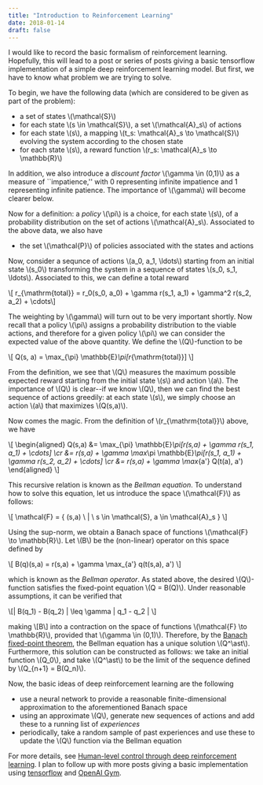 ```yaml
---
title: "Introduction to Reinforcement Learning"
date: 2018-01-14
draft: false
---
```


I would like to record the basic formalism of reinforcement learning. Hopefully,
this will lead to a post or series of posts giving a basic tensorflow
implementation of a simple deep reinforcement learning model. But first, we have
to know what problem we are trying to solve.

To begin, we have the following data (which are considered to be given as part
of the problem):
* a set of states \\(\mathcal{S}\\)
* for each state \\(s \in \mathcal{S}\\), a set \\(\mathcal{A}_s\\) of actions
* for each state \\(s\\), a mapping \\(t_s: \mathcal{A}_s \to \mathcal{S}\\) evolving
  the system according to the chosen state
* for each state \\(s\\), a reward function \\(r_s: \mathcal{A}_s \to \mathbb{R}\\)

In addition, we also introduce a _discount factor_ \\(\gamma \in (0,1)\\) as a
measure of ``impatience,'' with 0 representing infinite impatience and 1
representing infinite patience. The importance of \\(\gamma\\) will become clearer
below.

Now for a definition: a _policy_ \\(\pi\\) is a choice, for each state \\(s\\), of a
probability distribution on the set of actions \\(\mathcal{A}_s\\). Associated to
the above data, we also have
* the set \\(\mathcal{P}\\) of policies associated with the states and actions

Now, consider a sequnce of actions \\(a_0, a_1, \ldots\\) starting from an initial state \\(s_0\\) transforming the system in a sequence of states \\(s_0, s_1, \ldots\\). Associated to this, we can define a total reward

\\[ r_{\mathrm{total}} = r_0(s_0, a_0) + \gamma r(s_1, a_1) + \gamma^2 r(s_2, a_2) + \cdots\\]

The weighting by \\(\gamma\\) will turn out to be very important shortly. Now recall that a policy \\(\pi\\) assigns a probability distribution to the viable actions, and therefore for a given policy \\(\pi\\) we can consider the expected value of the above quantity. We define the \\(Q\\)-function to be

\\[ Q(s, a) = \max_{\pi} \mathbb{E}_\pi[r_{\mathrm{total}}] \\]

From the definition, we see that \\(Q\\) measures the maximum possible expected reward starting from the initial state \\(s\\) and action \\(a\\). The importance of \\(Q\\) is clear--if we know \\(Q\\), then we can find the best sequence of actions greedily: at each state \\(s\\), we simply choose an action \\(a\\) that maximizes \\(Q(s,a)\\).

Now comes the magic. From the definition of \\(r_{\mathrm{total}}\\) above, we have

\\[ \\begin{aligned}
Q(s,a) &= \max_{\pi} \mathbb{E}_\pi[r(s,a) + \gamma r(s_1, a_1) + \cdots] \cr
&= r(s,a) + \gamma \max_\pi \mathbb{E}_\pi[r(s_1, a_1) + \gamma r(s_2, a_2) + \cdots] \cr
&= r(s,a) + \gamma \max_{a'} Q(t(a), a')
\\end{aligned} \\]

This recursive relation is known as the _Bellman equation_. To understand how to
solve this equation, let us introduce the space \\(\mathcal{F}\\) as follows:

\\[ \mathcal{F} = \{ (s,a) \ | \ s \in \mathcal{S}, a \in \mathcal{A}_s \} \\]

Using the sup-norm, we obtain a Banach space of functions
\\(\mathcal{F} \to \mathbb{R}\\). Let \\(B\\) be the (non-linear) operator on this space
defined by

\\[ B(q)(s,a) = r(s,a) + \gamma \max_{a'} q(t(s,a), a') \\]

which is known as the _Bellman operator_. As stated above, the desired
\\(Q\\)-function satisfies the fixed-point equation \\(Q = B(Q)\\). Under reasonable
assumptions, it can be verified that

\\[\| B(q_1) - B(q_2) \| \leq \gamma \| q_1 - q_2 \| \\]

making \\[B\\] into a contraction on the space of functions
\\(\mathcal{F} \to \mathbb{R}\\), provided that \\(\gamma \in (0,1)\\). Therefore, by
the [Banach fixed-point theorem](https://en.wikipedia.org/wiki/Banach_fixed-point_theorem),
the Bellman equation has a unique solution \\(Q^\ast\\). Furthermore, this
solution can be constructed as follows: we take an initial function \\(Q_0\\), and
take \\(Q^\ast\\) to be the limit of the sequence defined by
\\(Q_{n+1} = B(Q_n)\\).

Now, the basic ideas of deep reinforcement learning are the following
* use a neural network to provide a reasonable finite-dimensional approximation
  to the aforementioned Banach space
* using an approximate \\(Q\\), generate new sequences of actions and add these to a
  running list of _experiences_
* periodically, take a random sample of past experiences and use these to update
  the \\(Q\\) function via the Bellman equation

For more details, see [Human-level control through deep reinforcement learning](https://www.nature.com/articles/nature14236). I plan to follow up with more posts giving a basic implementation using [tensorflow](https://www.tensorflow.org/) and [OpenAI Gym](https://github.com/openai/gym).

